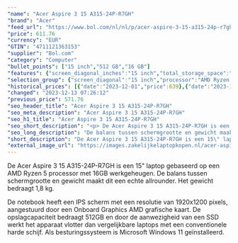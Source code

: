 ```yaml
---
"name": "Acer Aspire 3 15 A315-24P-R7GH"
"brand": "Acer"
"feed_url": "https://www.bol.com/nl/nl/p/acer-aspire-3-15-a315-24p-r7gh/9300000161738308"
"price": 611.76
"currency": "EUR"
"GTIN": "4711121363153"
"supplier": "Bol.com"
"category": "Computer"
"bullet_points": ["15 inch","512 GB","16 GB"]
"features": {"screen_diagonal_inches":"15 inch","total_storage_space":"512 GB","memory_size":"16 GB"}
"selection_group": {"screen_diagonal":"15 inch","processor":"AMD Ryzen 5","changed_price_past_3_days":true,"product_family":"Aspire 3"}
"historical_prices": [{"date":"2023-12-01","price":639},{"date":"2023-12-12","price":571.76},{"date":"2023-12-13","price":611.76}]
"changed": "2023-12-13 07:26:12"
"previous_price": 571.76
"seo_header_title": "Acer Aspire 3 15 A315-24P-R7GH"
"seo_meta_description": "Acer Aspire 3 15 A315-24P-R7GH"
"seo_h1_title": "Acer Aspire 3 15 A315-24P-R7GH"
"seo_short_description": "<p> De Acer Aspire 3 15 A315-24P-R7GH is een 15\" laptop gebaseerd op een AMD Ryzen 5 processor met 16GB werkgeheugen."
"seo_long_description": "De balans tussen schermgrootte en gewicht maakt dit een echte allrounder. Het gewicht bedraagt 1,8 kg. </p> <p> De notebook heeft een IPS scherm met een resolutie van 1920x1200 pixels, aangestuurd door een Onboard Graphics AMD grafische kaart. De opslagcapaciteit bedraagt 512GB en door de aanwezigheid van een SSD werkt het apparaat vlotter dan vergelijkbare laptops met een conventionele harde schijf. Als besturingssysteem is Microsoft Windows 11 geïnstalleerd. </p>"
"short_description": "De Acer Aspire 3 15 A315-24P-R7GH is een 15\" laptop gebaseerd op een AMD Ryzen 5 processor met 16GB werkgeheugen. De balans tussen schermgrootte en gewicht maakt dit een echte allrounder. Het gewicht bedraagt 1,8 kg. De notebook heeft een IPS scherm met een resolutie van 1920x1200 pixels, aangestuurd door een Onboard Graphics AMD grafische kaart. De opslagcapaciteit bedraagt 512GB en door de aanwezigheid van een SSD werkt het apparaat vlotter dan vergelijkbare laptops met een conventionele harde schijf. Als besturingssysteem is Microsoft Windows 11 geïnstalleerd."
"external_image_url": "https://images.zakelijkelaptopkopen.nl/acer-aspire-3-15-a315-24p-r7gh.webp"
---
```


<p> De Acer Aspire 3 15 A315-24P-R7GH is een 15" laptop gebaseerd op een AMD Ryzen 5 processor met 16GB werkgeheugen. De balans tussen schermgrootte en gewicht maakt dit een echte allrounder. Het gewicht bedraagt 1,8 kg. </p> <p> De notebook heeft een IPS scherm met een resolutie van 1920x1200 pixels, aangestuurd door een Onboard Graphics AMD grafische kaart. De opslagcapaciteit bedraagt 512GB en door de aanwezigheid van een SSD werkt het apparaat vlotter dan vergelijkbare laptops met een conventionele harde schijf. Als besturingssysteem is Microsoft Windows 11 geïnstalleerd. </p>
